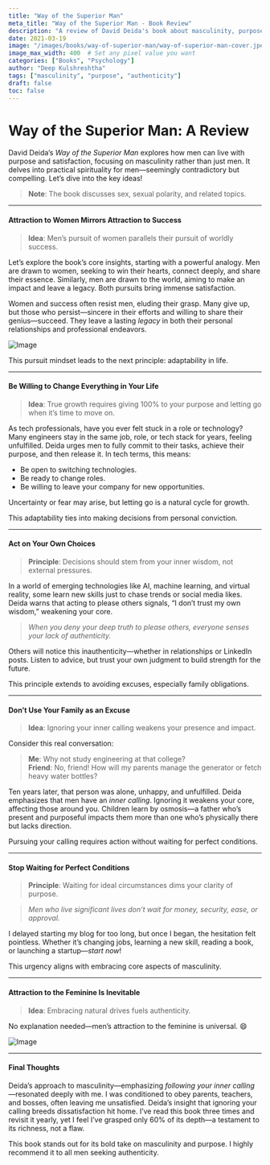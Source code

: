 ```yaml
---
title: "Way of the Superior Man"
meta_title: "Way of the Superior Man - Book Review"
description: "A review of David Deida's book about masculinity, purpose, and practical spirituality for men. Insights on following inner calling and living authentically."
date: 2021-03-19
image: "/images/books/way-of-superior-man/way-of-superior-man-cover.jpeg"
image_max_width: 400  # Set any pixel value you want
categories: ["Books", "Psychology"]
author: "Deep Kulshreshtha"
tags: ["masculinity", "purpose", "authenticity"]
draft: false
toc: false
---
```


# Way of the Superior Man: A Review

David Deida’s *Way of the Superior Man* explores how men can live with purpose and satisfaction, focusing on masculinity rather than just men. It delves into practical spirituality for men—seemingly contradictory but compelling. Let’s dive into the key ideas!

> **Note**: The book discusses sex, sexual polarity, and related topics.

---

#### Attraction to Women Mirrors Attraction to Success

> **Idea**: Men’s pursuit of women parallels their pursuit of worldly success.

Let’s explore the book’s core insights, starting with a powerful analogy. Men are drawn to women, seeking to win their hearts, connect deeply, and share their essence. Similarly, men are drawn to the world, aiming to make an impact and leave a legacy. Both pursuits bring immense satisfaction.

Women and success often resist men, eluding their grasp. Many give up, but those who persist—sincere in their efforts and willing to share their genius—succeed. They leave a lasting *legacy* in both their personal relationships and professional endeavors.

![Image](/images/books/way-of-superior-man/attraction-feminine.jpeg)

This pursuit mindset leads to the next principle: adaptability in life.

---

#### Be Willing to Change Everything in Your Life

> **Idea**: True growth requires giving 100% to your purpose and letting go when it’s time to move on.

As tech professionals, have you ever felt stuck in a role or technology? Many engineers stay in the same job, role, or tech stack for years, feeling unfulfilled. Deida urges men to fully commit to their tasks, achieve their purpose, and then release it. In tech terms, this means:

- Be open to switching technologies.
- Be ready to change roles.
- Be willing to leave your company for new opportunities.

Uncertainty or fear may arise, but letting go is a natural cycle for growth.

This adaptability ties into making decisions from personal conviction.

---

#### Act on Your Own Choices

> **Principle**: Decisions should stem from your inner wisdom, not external pressures.

In a world of emerging technologies like AI, machine learning, and virtual reality, some learn new skills just to chase trends or social media likes. Deida warns that acting to please others signals, “I don’t trust my own wisdom,” weakening your core.

> *When you deny your deep truth to please others, everyone senses your lack of authenticity.*

Others will notice this inauthenticity—whether in relationships or LinkedIn posts. Listen to advice, but trust your own judgment to build strength for the future.

This principle extends to avoiding excuses, especially family obligations.

---

#### Don’t Use Your Family as an Excuse

> **Idea**: Ignoring your inner calling weakens your presence and impact.

Consider this real conversation:

> **Me**: Why not study engineering at that college?  
> **Friend**: No, friend! How will my parents manage the generator or fetch heavy water bottles?

Ten years later, that person was alone, unhappy, and unfulfilled. Deida emphasizes that men have an *inner calling*. Ignoring it weakens your core, affecting those around you. Children learn by osmosis—a father who’s present and purposeful impacts them more than one who’s physically there but lacks direction.

Pursuing your calling requires action without waiting for perfect conditions.

---

#### Stop Waiting for Perfect Conditions

> **Principle**: Waiting for ideal circumstances dims your clarity of purpose.

> *Men who live significant lives don’t wait for money, security, ease, or approval.*

I delayed starting my blog for too long, but once I began, the hesitation felt pointless. Whether it’s changing jobs, learning a new skill, reading a book, or launching a startup—*start now*!

This urgency aligns with embracing core aspects of masculinity.

---

#### Attraction to the Feminine Is Inevitable

> **Idea**: Embracing natural drives fuels authenticity.

No explanation needed—men’s attraction to the feminine is universal. 😄

![Image](/images/books/way-of-superior-man/feminine-inevitable.jpeg)

---

#### Final Thoughts

Deida’s approach to masculinity—emphasizing *following your inner calling*—resonated deeply with me. I was conditioned to obey parents, teachers, and bosses, often leaving me unsatisfied. Deida’s insight that ignoring your calling breeds dissatisfaction hit home. I’ve read this book three times and revisit it yearly, yet I feel I’ve grasped only 60% of its depth—a testament to its richness, not a flaw.

This book stands out for its bold take on masculinity and purpose. I highly recommend it to all men seeking authenticity.








